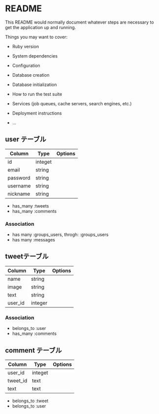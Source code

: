 # README

This README would normally document whatever steps are necessary to get the
application up and running.

Things you may want to cover:

* Ruby version

* System dependencies

* Configuration

* Database creation

* Database initialization

* How to run the test suite

* Services (job queues, cache servers, search engines, etc.)

* Deployment instructions

* ...

## user テーブル
|Column|Type|Options|
|------|----|-------|
|id|integet|
|email|string|
|password|string|
|username|string|
|nickname|string|

- has_many :tweets
- has_many :comments

### Association
- has many :groups_users, throgh: :groups_users
- has many :messages

## tweetテーブル
|Column|Type|Options|
|------|----|-------|
|name|string|
|image|string|
|text|string|
|user_id|integer|

### Association
- belongs_to :user
- has_many :comments

## comment テーブル
|Column|Type|Options|
|------|----|-------|
|user_id|integet|
|tweet_id|text|
|text|text|

- belongs_to :tweet
- belongs_to :user